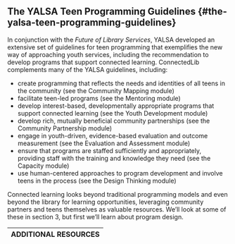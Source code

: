 ## The YALSA Teen Programming Guidelines {#the-yalsa-teen-programming-guidelines}

In conjunction with the _Future of Library Services_, YALSA developed an extensive set of guidelines for teen programming that exemplifies the new way of approaching youth services, including the recommendation to develop programs that support connected learning. ConnectedLib complements many of the YALSA guidelines, including:

*   create programming that reflects the needs and identities of all teens in the community (see the Community Mapping module)
*   facilitate teen-led programs (see the Mentoring module)
*   develop interest-based, developmentally appropriate programs that support connected learning (see the Youth Development module)
*   develop rich, mutually beneficial community partnerships (see the Community Partnership module)
*   engage in youth-driven, evidence-based evaluation and outcome measurement (see the Evaluation and Assessment module)
*   ensure that programs are staffed sufficiently and appropriately, providing staff with the training and knowledge they need (see the Capacity module)
*   use human-centered approaches to program development and involve teens in the process (see the Design Thinking module)

Connected learning looks beyond traditional programming models and even beyond the library for learning opportunities, leveraging community partners and teens themselves as valuable resources. We’ll look at some of these in section 3, but first we’ll learn about program design.

| **ADDITIONAL RESOURCES** |
| --- |